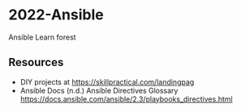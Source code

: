 # 2022-Ansible
Ansible Learn forest

## Resources

- DIY projects at https://skillpractical.com/landingpag
- Ansible Docs (n.d.) Ansible Directives Glossary https://docs.ansible.com/ansible/2.3/playbooks_directives.html
